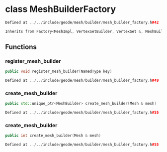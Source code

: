 # class MeshBuilderFactory

```cpp
Defined at ../../include/geode/mesh/builder/mesh_builder_factory.h#42
```

```cpp
Inherits from Factory<MeshImpl, VertexSetBuilder, VertexSet &, MeshBuilderFactoryKey>
```



## Functions

### register_mesh_builder

```cpp
public void register_mesh_builder(NamedType key)
```

```cpp
Defined at ../../include/geode/mesh/builder/mesh_builder_factory.h#49
```

### create_mesh_builder

```cpp
public std::unique_ptr<MeshBuilder> create_mesh_builder(Mesh & mesh)
```

```cpp
Defined at ../../include/geode/mesh/builder/mesh_builder_factory.h#55
```

### create_mesh_builder

```cpp
public int create_mesh_builder(Mesh & mesh)
```

```cpp
Defined at ../../include/geode/mesh/builder/mesh_builder_factory.h#55
```



